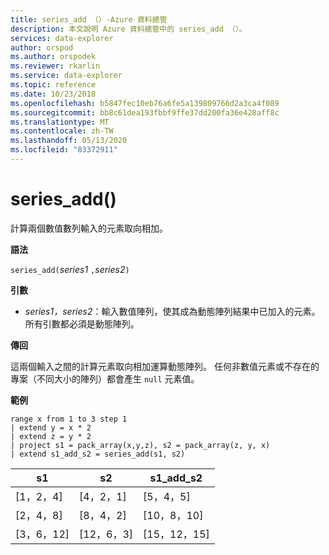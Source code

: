 ```yaml
---
title: series_add （）-Azure 資料總管
description: 本文說明 Azure 資料總管中的 series_add （）。
services: data-explorer
author: orspod
ms.author: orspodek
ms.reviewer: rkarlin
ms.service: data-explorer
ms.topic: reference
ms.date: 10/23/2018
ms.openlocfilehash: b5847fec10eb76a6fe5a139809766d2a3ca4f089
ms.sourcegitcommit: bb8c61dea193fbbf9ffe37dd200fa36e428aff8c
ms.translationtype: MT
ms.contentlocale: zh-TW
ms.lasthandoff: 05/13/2020
ms.locfileid: "83372911"
---
```

# <a name="series_add"></a>series_add()

計算兩個數值數列輸入的元素取向相加。

**語法**

`series_add(`*series1* `,`*series2*`)`

**引數**

* *series1，series2*：輸入數值陣列，使其成為動態陣列結果中已加入的元素。 所有引數都必須是動態陣列。 

**傳回**

這兩個輸入之間的計算元素取向相加運算動態陣列。 任何非數值元素或不存在的專案（不同大小的陣列）都會產生 `null` 元素值。

**範例**

<!-- csl: https://help.kusto.windows.net:443/Samples -->
```kusto
range x from 1 to 3 step 1
| extend y = x * 2
| extend z = y * 2
| project s1 = pack_array(x,y,z), s2 = pack_array(z, y, x)
| extend s1_add_s2 = series_add(s1, s2)
```

|s1|s2|s1_add_s2|
|---|---|---|
|[1，2，4]|[4，2，1]|[5，4，5]|
|[2，4，8]|[8，4，2]|[10，8，10]|
|[3，6，12]|[12，6，3]|[15，12，15]|
